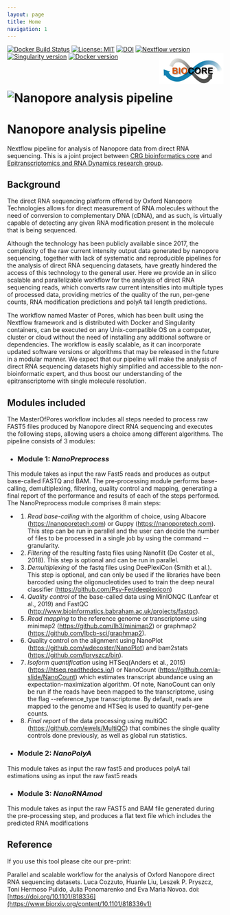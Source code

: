 ```yaml
---
layout: page
title: Home
navigation: 1
---
```


[![Docker Build Status](https://img.shields.io/docker/automated/biocorecrg/nanopore.svg)](https://cloud.docker.com/u/biocorecrg/repository/docker/biocorecrg/nanopore/builds)
[![License: MIT](https://img.shields.io/badge/License-MIT-yellow.svg)](https://opensource.org/licenses/MIT)
[![DOI](https://zenodo.org/badge/DOI/10.5281/zenodo.3518291.svg)](https://doi.org/10.5281/zenodo.3518291)
[![Nextflow version](https://img.shields.io/badge/Nextflow-19.10.0-brightgreen)](https://www.nextflow.io/)
[![Singularity version](https://img.shields.io/badge/Singularity-v2.6.1-green.svg)](https://www.sylabs.io/)
[![Docker version](https://img.shields.io/badge/Docker-v19.03-blue)](https://www.docker.com/)
<img align="right" href="https://biocore.crg.eu/" src="https://raw.githubusercontent.com/CRG-CNAG/BioCoreMiscOpen/master/logo/biocore-logo_small.png" />

<br/>

# ![Nanopore analysis pipeline](https://raw.githubusercontent.com/biocorecrg/master_of_pores/master/docs/logo_master.jpg) 

# Nanopore analysis pipeline
Nextflow pipeline for analysis of Nanopore data from direct RNA sequencing. This is a joint project between [CRG bioinformatics core](https://biocore.crg.eu/) and [Epitranscriptomics and RNA Dynamics research group](https://www.crg.eu/en/programmes-groups/novoa-lab).  

## Background

The direct RNA sequencing platform offered by Oxford Nanopore Technologies allows for direct measurement of RNA molecules without the need of conversion to complementary DNA (cDNA), and as such, is virtually capable of detecting any given RNA modification present in the molecule that is being sequenced.

Although the technology has been publicly available since 2017, the complexity of the raw current intensity output data generated by nanopore sequencing, together with lack of systematic and reproducible pipelines for the analysis of direct RNA sequencing datasets, have greatly hindered the access of this technology to the general user. Here we provide an in silico scalable and parallelizable workflow for the analysis of direct RNA sequencing reads, which converts raw current intensities into multiple types of processed data, providing metrics of the quality of the run, per-gene counts, RNA modification predictions and polyA tail length predictions.

The workflow named Master of Pores, which has been built using the Nextflow framework and is distributed with Docker and Singularity containers, can be executed on any Unix-compatible OS on a computer, cluster or cloud without the need of installing any additional software or dependencies. The workflow is easily scalable, as it can incorporate updated software versions or algorithms that may be released in the future in a modular manner. We expect that our pipeline will make the analysis of direct RNA sequencing datasets highly simplified and accessible to the non-bioinformatic expert, and thus boost our understanding of the epitranscriptome with single molecule resolution.

## Modules included

The MasterOfPores workflow includes all steps needed to process raw FAST5 files produced by Nanopore direct RNA sequencing and executes the following steps, allowing users a choice among different algorithms. The pipeline consists of 3 modules:

- ### Module 1: *NanoPreprocess*
This module takes as input the raw Fast5 reads and produces as output base-called FASTQ and BAM. The pre-processing module performs base-calling, demultiplexing, filtering, quality control and mapping, generating a final report of the performance and results of each of the steps performed.
The NanoPreprocess module comprises 8 main steps:

- 1. *Read base-calling* with the algorithm of choice, using Albacore (https://nanoporetech.com) or Guppy (https://nanoporetech.com). This step can be run in parallel and the user can decide the number of files to be processed in a single job by using the command --granularity. 
- 2. *Filtering* of the resulting fastq files using Nanofilt (De Coster et al., 2018). This step is optional and can be run in parallel.
- 3. *Demultiplexing* of the fastq files using DeePlexiCon (Smith et al.). This step is optional, and can only be used if the libraries have been barcoded using the oligonucleotides used to train the deep neural classifier (https://github.com/Psy-Fer/deeplexicon)
- 4. *Quality control* of the base-called data using MinIONQC (Lanfear et al., 2019) and FastQC (http://www.bioinformatics.babraham.ac.uk/projects/fastqc).
- 5. *Read mapping* to the reference genome or transcriptome using minimap2 (https://github.com/lh3/minimap2) or graphmap2 (https://github.com/lbcb-sci/graphmap2). 
- 6. Quality control on the alignment using NanoPlot (https://github.com/wdecoster/NanoPlot) and bam2stats (https://github.com/lpryszcz/bin).
- 7. *Isoform quantification* using HTSeq(Anders et al., 2015)  (https://htseq.readthedocs.io/) or NanoCount (https://github.com/a-slide/NanoCount) which estimates transcript abundance using an expectation-maximization algorithm. Of note, NanoCount can only be run if the reads have been mapped to the transcriptome, using the flag --reference_type transcriptome. By default, reads are mapped to the genome and HTSeq is used to quantify per-gene counts. 
- 8. *Final report* of the data processing using multiQC (https://github.com/ewels/MultiQC) that combines the single quality controls done previously, as well as global run statistics. 

- ### Module 2: *NanoPolyA* 
This module takes as input the raw fast5 and produces polyA tail estimations using as input the raw fast5 reads
- ### Module 3:  *NanoRNAmod* 
This module takes as input the raw FAST5 and BAM file generated during the pre-processing step, and produces a flat text file which includes the predicted RNA modifications 

## Reference
If you use this tool please cite our pre-print:

Parallel and scalable workflow for the analysis of Oxford Nanopore direct RNA sequencing datasets.
Luca Cozzuto, Huanle Liu, Leszek P. Pryszcz, Toni Hermoso Pulido, Julia Ponomarenko and Eva Maria Novoa.
doi: [https://doi.org/10.1101/818336](https://www.biorxiv.org/content/10.1101/818336v1)




